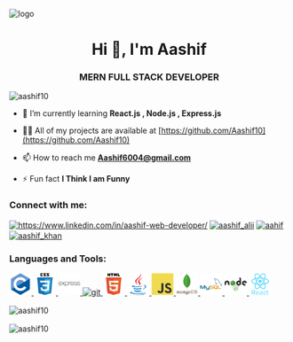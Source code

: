 ![logo](https://media.licdn.com/dms/image/C5616AQEWlPGAXRoIOQ/profile-displaybackgroundimage-shrink_200_800/0/1650284750264?e=2147483647&v=beta&t=MQhCEc3TtifFYmQmJi_SAxmpYQlRGufPODbIvnM9buc)

<h1 align="center">Hi 👋, I'm Aashif</h1>
<h3 align="center">MERN FULL STACK DEVELOPER</h3>

<p align="left"> <img src="https://komarev.com/ghpvc/?username=aashif10&label=Profile%20views&color=0e75b6&style=flat" alt="aashif10" /> </p>            

- 🌱 I’m currently learning **React.js , Node.js , Express.js**

- 👨‍💻 All of my projects are available at [https://github.com/Aashif10](https://github.com/Aashif10)

- 📫 How to reach me **Aashif6004@gmail.com**

- ⚡ Fun fact **I Think I am Funny**                                                                               

<h3 align="left">Connect with me:</h3>
<p align="left">
<a href="https://linkedin.com/in/https://www.linkedin.com/in/aashif-web-developer/" target="blank"><img align="center" src="https://raw.githubusercontent.com/rahuldkjain/github-profile-readme-generator/master/src/images/icons/Social/linked-in-alt.svg" alt="https://www.linkedin.com/in/aashif-web-developer/" height="30" width="40" /></a>
<a href="https://instagram.com/aashif_alii" target="blank"><img align="center" src="https://raw.githubusercontent.com/rahuldkjain/github-profile-readme-generator/master/src/images/icons/Social/instagram.svg" alt="aashif_alii" height="30" width="40" /></a>
<a href="https://www.hackerearth.com/aahif" target="blank"><img align="center" src="https://raw.githubusercontent.com/rahuldkjain/github-profile-readme-generator/master/src/images/icons/Social/hackerearth.svg" alt="aahif" height="30" width="40" /></a>
<a href="https://auth.geeksforgeeks.org/user/aashif_khan" target="blank"><img align="center" src="https://raw.githubusercontent.com/rahuldkjain/github-profile-readme-generator/master/src/images/icons/Social/geeks-for-geeks.svg" alt="aashif_khan" height="30" width="40" /></a>
</p>

<h3 align="left">Languages and Tools:</h3>
<p align="left"> <a href="https://www.cprogramming.com/" target="_blank" rel="noreferrer"> <img src="https://raw.githubusercontent.com/devicons/devicon/master/icons/c/c-original.svg" alt="c" width="40" height="40"/> </a> <a href="https://www.w3schools.com/css/" target="_blank" rel="noreferrer"> <img src="https://raw.githubusercontent.com/devicons/devicon/master/icons/css3/css3-original-wordmark.svg" alt="css3" width="40" height="40"/> </a> <a href="https://expressjs.com" target="_blank" rel="noreferrer"> <img src="https://raw.githubusercontent.com/devicons/devicon/master/icons/express/express-original-wordmark.svg" alt="express" width="40" height="40"/> </a> <a href="https://git-scm.com/" target="_blank" rel="noreferrer"> <img src="https://www.vectorlogo.zone/logos/git-scm/git-scm-icon.svg" alt="git" width="40" height="40"/> </a> <a href="https://www.w3.org/html/" target="_blank" rel="noreferrer"> <img src="https://raw.githubusercontent.com/devicons/devicon/master/icons/html5/html5-original-wordmark.svg" alt="html5" width="40" height="40"/> </a> <a href="https://www.java.com" target="_blank" rel="noreferrer"> <img src="https://raw.githubusercontent.com/devicons/devicon/master/icons/java/java-original.svg" alt="java" width="40" height="40"/> </a> <a href="https://developer.mozilla.org/en-US/docs/Web/JavaScript" target="_blank" rel="noreferrer"> <img src="https://raw.githubusercontent.com/devicons/devicon/master/icons/javascript/javascript-original.svg" alt="javascript" width="40" height="40"/> </a> <a href="https://www.mongodb.com/" target="_blank" rel="noreferrer"> <img src="https://raw.githubusercontent.com/devicons/devicon/master/icons/mongodb/mongodb-original-wordmark.svg" alt="mongodb" width="40" height="40"/> </a> <a href="https://www.mysql.com/" target="_blank" rel="noreferrer"> <img src="https://raw.githubusercontent.com/devicons/devicon/master/icons/mysql/mysql-original-wordmark.svg" alt="mysql" width="40" height="40"/> </a> <a href="https://nodejs.org" target="_blank" rel="noreferrer"> <img src="https://raw.githubusercontent.com/devicons/devicon/master/icons/nodejs/nodejs-original-wordmark.svg" alt="nodejs" width="40" height="40"/> </a> <a href="https://reactjs.org/" target="_blank" rel="noreferrer"> <img src="https://raw.githubusercontent.com/devicons/devicon/master/icons/react/react-original-wordmark.svg" alt="react" width="40" height="40"/> </a> </p>

<p><img align="center" src="https://github-readme-stats.vercel.app/api/top-langs?username=aashif10&show_icons=true&locale=en&layout=compact" alt="aashif10" /></p>

<p><img align="center" src="https://github-readme-streak-stats.herokuapp.com/?user=aashif10&" alt="aashif10" /></p>

